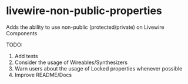 # livewire-non-public-properties
Adds the ability to use non-public (protected/private) on Livewire Components

TODO:

1. Add tests
2. Consider the usage of Wireables/Synthesizers
3. Warn users about the usage of Locked properties whenever possible
4. Improve README/Docs
